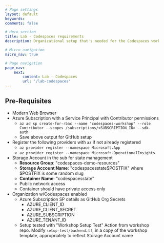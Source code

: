 ```yaml
---
# Page settings
layout: default
keywords:
comments: false

# Hero section
title: Lab - Codespaces requirements
description: Organizational setup that's needed for the Codespaces workshop

# Micro navigation
micro_nav: true

# Page navigation
page_nav:
    next: 
        content: Lab - Codespaces
        url: '/lab-codespaces'
---
```


## Pre-Requisites
- Modern Web Browser
- Azure Subscription with a Service Principal with Contributor permissions
  - `az ad sp create-for-rbac --name "codespaces-workshop" --role Contributor --scopes /subscriptions/<SUBSCRIPTION_ID> --sdk-auth`
  - Save above output for GitHub setup
- Register the following providers with `az` if not already registered
  - `az provider register --namespace Microsoft.App`
  - `az provider register --namespace Microsoft.OperationalInsights`
- Storage Account in the sub for state management
  - __Resource Group__: "codespaces-demo-resources"
  - __Storage Account Name__: "codespacesstate$POSTFIX" where $POSTFIX is some random slug
  - __Container Name__: "codespacesstate"
  - Public network access
  - Container should have private access only
- Organization w/Codespaces enabled
  - Azure Subscription SP details as GitHub Org Secrets
    - AZURE_CLIENT_ID
    - AZURE_CLIENT_SECRET
    - AZURE_SUBSCRIPTION
    - AZURE_TENANT_ID
  - Setup tested with "Workshop Setup Test" Action from workshop repo. Modify `setup-test/backend.tf`, in a copy of the workshop template, appropriately to reflect Storage Account name

